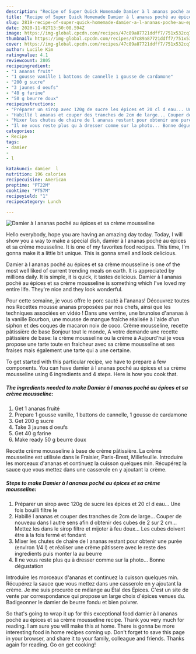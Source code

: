 ```yaml
---
description: "Recipe of Super Quick Homemade Damier à l ananas poché au épices et sa crème mousseline"
title: "Recipe of Super Quick Homemade Damier à l ananas poché au épices et sa crème mousseline"
slug: 2819-recipe-of-super-quick-homemade-damier-a-l-ananas-poche-au-epices-et-sa-creme-mousseline
date: 2020-11-02T13:50:08.594Z
image: https://img-global.cpcdn.com/recipes/47c89a87721ddff7/751x532cq70/damier-a-l-ananas-poche-au-epices-et-sa-creme-mousseline-photo-principale-de-la-recette.jpg
thumbnail: https://img-global.cpcdn.com/recipes/47c89a87721ddff7/751x532cq70/damier-a-l-ananas-poche-au-epices-et-sa-creme-mousseline-photo-principale-de-la-recette.jpg
cover: https://img-global.cpcdn.com/recipes/47c89a87721ddff7/751x532cq70/damier-a-l-ananas-poche-au-epices-et-sa-creme-mousseline-photo-principale-de-la-recette.jpg
author: Lucile Kim
ratingvalue: 4.1
reviewcount: 2805
recipeingredient:
- "1 ananas fruit"
- "1 gousse vanille 1 battons de cannelle 1 gousse de cardamone"
- "200 g sucre"
- "3 jaunes d oeufs"
- "40 g farine"
- "50 g beurre doux"
recipeinstructions:
- "Préparer un sirop avec 120g de sucre les épices et 20 cl d eau... Une fois bouilli filtre le"
- "Habillé l ananas et couper des tranches de 2cm de large... Couper de nouveau dans l autre sens afin d obtenir des cubes de 2 sur 2 cm... Mettez les dans le sirop filtre et mijoter à feu doux... Les cubes doivent être à la fois fermé et fondant"
- "Mixer les chutes de chaire de l ananas restant pour obtenir une purée (environ 1/4 l) et réaliser une crème pâtissere avec le reste des ingredients puis monter la au beurre"
- "Il ne vous reste plus qu à dresser comme sur la photo... Bonne dégustation"
categories:
- Recipe
tags:
- damier
- 
- l

katakunci: damier  l 
nutrition: 196 calories
recipecuisine: American
preptime: "PT22M"
cooktime: "PT57M"
recipeyield: "1"
recipecategory: Lunch

---
```



![Damier à l ananas poché au épices et sa crème mousseline](https://img-global.cpcdn.com/recipes/47c89a87721ddff7/751x532cq70/damier-a-l-ananas-poche-au-epices-et-sa-creme-mousseline-photo-principale-de-la-recette.jpg)

Hello everybody, hope you are having an amazing day today. Today, I will show you a way to make a special dish, damier à l ananas poché au épices et sa crème mousseline. It is one of my favorites food recipes. This time, I'm gonna make it a little bit unique. This is gonna smell and look delicious.

Damier à l ananas poché au épices et sa crème mousseline is one of the most well liked of current trending meals on earth. It is appreciated by millions daily. It is simple, it is quick, it tastes delicious. Damier à l ananas poché au épices et sa crème mousseline is something which I've loved my entire life. They're nice and they look wonderful.

Pour cette semaine, je vous offre le porc sauté à l&#39;ananas! Découvrez toutes nos Recettes mousse ananas proposées par nos chefs, ainsi que les techniques associées en vidéo ! Dans une verrine, une brunoise d&#39;ananas à la vanille Bourbon, une mousse de mangue fraîche réalisée à l&#39;aide d&#39;un siphon et des coques de macaron noix de coco. Crème mousseline, recette pâtissière de base Bonjour tout le monde, A votre demande une recette pâtissière de base: la crème mousseline ou la crème à Aujourd&#39;hui je vous propose une tarte toute en fraicheur avec sa crème mousseline et ses fraises mais également une tarte qui a une certaine.


To get started with this particular recipe, we have to prepare a few components. You can have damier à l ananas poché au épices et sa crème mousseline using 6 ingredients and 4 steps. Here is how you cook that.

<!--inarticleads1-->

##### The ingredients needed to make Damier à l ananas poché au épices et sa crème mousseline:

1. Get 1 ananas fruité
1. Prepare 1 gousse vanille, 1 battons de cannelle, 1 gousse de cardamone
1. Get 200 g sucre
1. Take 3 jaunes d oeufs
1. Get 40 g farine
1. Make ready 50 g beurre doux


Recette crème mousseline à base de crème pâtissière. La crème mousseline est utilisée dans le Fraisier, Paris-Brest, Millefeuille. Introduire les morceaux d&#39;ananas et continuez la cuisson quelques min. Récupérez la sauce que vous mettez dans une casserole en y ajoutant la crème. 

<!--inarticleads2-->

##### Steps to make Damier à l ananas poché au épices et sa crème mousseline:

1. Préparer un sirop avec 120g de sucre les épices et 20 cl d eau... Une fois bouilli filtre le
1. Habillé l ananas et couper des tranches de 2cm de large... Couper de nouveau dans l autre sens afin d obtenir des cubes de 2 sur 2 cm... Mettez les dans le sirop filtre et mijoter à feu doux... Les cubes doivent être à la fois fermé et fondant
1. Mixer les chutes de chaire de l ananas restant pour obtenir une purée (environ 1/4 l) et réaliser une crème pâtissere avec le reste des ingredients puis monter la au beurre
1. Il ne vous reste plus qu à dresser comme sur la photo... Bonne dégustation


Introduire les morceaux d&#39;ananas et continuez la cuisson quelques min. Récupérez la sauce que vous mettez dans une casserole en y ajoutant la crème. Je me suis procurée ce mélange au Étal des Épices. C&#39;est un site de vente par correspondance qui propose un large choix d&#39;épices venues du. Badigeonner le damier de beurre fondu et bien poivrer. 

So that's going to wrap it up for this exceptional food damier à l ananas poché au épices et sa crème mousseline recipe. Thank you very much for reading. I am sure you will make this at home. There is gonna be more interesting food in home recipes coming up. Don't forget to save this page in your browser, and share it to your family, colleague and friends. Thanks again for reading. Go on get cooking!
